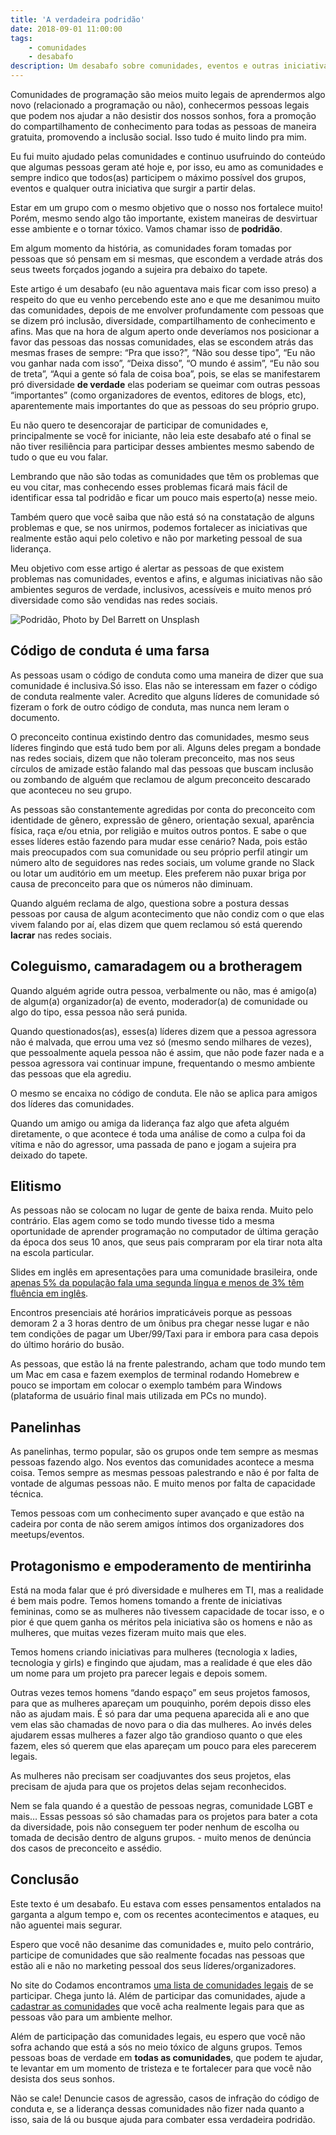 ```yaml
---
title: 'A verdadeira podridão'
date: 2018-09-01 11:00:00
tags:
    - comunidades
    - desabafo
description: Um desabafo sobre comunidades, eventos e outras iniciativas
---
```


Comunidades de programação são meios muito legais de aprendermos algo novo (relacionado a programação ou não), conhecermos pessoas legais que podem nos ajudar a não desistir dos nossos sonhos, fora a promoção do compartilhamento de conhecimento para todas as pessoas de maneira gratuita, promovendo a inclusão social. Isso tudo é muito lindo pra mim.

Eu fui muito ajudado pelas comunidades e continuo usufruindo do conteúdo que algumas pessoas geram até hoje e, por isso, eu amo as comunidades e sempre indico que todos(as) participem o máximo possível dos grupos, eventos e qualquer outra iniciativa que surgir a partir delas.

Estar em um grupo com o mesmo objetivo que o nosso nos fortalece muito! Porém, mesmo sendo algo tão importante, existem maneiras de desvirtuar esse ambiente e o tornar tóxico. Vamos chamar isso de **podridão**. <!--more-->

Em algum momento da história, as comunidades foram tomadas por pessoas que só pensam em si mesmas, que escondem a verdade atrás dos seus tweets forçados jogando a sujeira pra debaixo do tapete.

Este artigo é um desabafo (eu não aguentava mais ficar com isso preso) a respeito do que eu venho percebendo este ano e que me desanimou muito das comunidades, depois de me envolver profundamente com pessoas que se dizem pró inclusão, diversidade, compartilhamento de conhecimento e afins. Mas que na hora de algum aperto onde deveríamos nos posicionar a favor das pessoas das nossas comunidades, elas se escondem atrás das mesmas frases de sempre: “Pra que isso?”, “Não sou desse tipo”, “Eu não vou ganhar nada com isso”, “Deixa disso”, “O mundo é assim”, “Eu não sou de treta”, “Aqui a gente só fala de coisa boa”, pois, se elas se manifestarem pró diversidade **de verdade** elas poderiam se queimar com outras pessoas “importantes” (como organizadores de eventos, editores de blogs, etc), aparentemente mais importantes do que as pessoas do seu próprio grupo.

Eu não quero te desencorajar de participar de comunidades e, principalmente se você for iniciante, não leia este desabafo até o final se não tiver resiliência para participar desses ambientes mesmo sabendo de tudo o que eu vou falar.

Lembrando que não são todas as comunidades que têm os problemas que eu vou citar, mas conhecendo esses problemas ficará mais fácil de identificar essa tal podridão e ficar um pouco mais esperto(a) nesse meio.

Também quero que você saiba que não está só na constatação de alguns problemas e que, se nos unirmos, podemos fortalecer as iniciativas que realmente estão aqui pelo coletivo e não por marketing pessoal de sua liderança.

Meu objetivo com esse artigo é alertar as pessoas de que existem problemas nas comunidades, eventos e afins, e algumas iniciativas não são ambientes seguros de verdade, inclusivos, acessíveis e muito menos pró diversidade como são vendidas nas redes sociais.

![Podridão, Photo by Del Barrett on Unsplash](../../public/images/podridao.jpg)

## Código de conduta é uma farsa

As pessoas usam o código de conduta como uma maneira de dizer que sua comunidade é inclusiva.Só isso. Elas não se interessam em fazer o código de conduta realmente valer. Acredito que alguns líderes de comunidade só fizeram o fork de outro código de conduta, mas nunca nem leram o documento.

O preconceito continua existindo dentro das comunidades, mesmo seus líderes fingindo que está tudo bem por ali. Alguns deles pregam a bondade nas redes sociais, dizem que não toleram preconceito, mas nos seus círculos de amizade estão falando mal das pessoas que buscam inclusão ou zombando de alguém que reclamou de algum preconceito descarado que aconteceu no seu grupo.

As pessoas são constantemente agredidas por conta do preconceito com identidade de gênero, expressão de gênero, orientação sexual, aparência física, raça e/ou etnia, por religião e muitos outros pontos. E sabe o que esses líderes estão fazendo para mudar esse cenário? Nada, pois estão mais preocupados com sua comunidade ou seu próprio perfil atingir um número alto de seguidores nas redes sociais, um volume grande no Slack ou lotar um auditório em um meetup. Eles preferem não puxar briga por causa de preconceito para que os números não diminuam.

Quando alguém reclama de algo, questiona sobre a postura dessas pessoas por causa de algum acontecimento que não condiz com o que elas vivem falando por aí, elas dizem que quem reclamou só está querendo **lacrar** nas redes sociais.

## Coleguismo, camaradagem ou a brotheragem

Quando alguém agride outra pessoa, verbalmente ou não, mas é amigo(a) de algum(a) organizador(a) de evento, moderador(a) de comunidade ou algo do tipo, essa pessoa não será punida.

Quando questionados(as), esses(a) líderes dizem que a pessoa agressora não é malvada, que errou uma vez só (mesmo sendo milhares de vezes), que pessoalmente aquela pessoa não é assim, que não pode fazer nada e a pessoa agressora vai continuar impune, frequentando o mesmo ambiente das pessoas que ela agrediu.

O mesmo se encaixa no código de conduta. Ele não se aplica para amigos dos líderes das comunidades.

Quando um amigo ou amiga da liderança faz algo que afeta alguém diretamente, o que acontece é toda uma análise de como a culpa foi da vítima e não do agressor, uma passada de pano e jogam a sujeira pra deixado do tapete.

## Elitismo

As pessoas não se colocam no lugar de gente de baixa renda. Muito pelo contrário. Elas agem como se todo mundo tivesse tido a mesma oportunidade de aprender programação no computador de última geração da época dos seus 10 anos, que seus pais compraram por ela tirar nota alta na escola particular.

Slides em inglês em apresentações para uma comunidade brasileira, onde [apenas 5% da população fala uma segunda língua e menos de 3% têm fluência em inglês](https://exame.abril.com.br/carreira/por-que-ainda-nao-somos-fluentes-em-ingles/).

Encontros presenciais até horários impraticáveis porque as pessoas demoram 2 a 3 horas dentro de um ônibus pra chegar nesse lugar e não tem condições de pagar um Uber/99/Taxi para ir embora para casa depois do último horário do busão.

As pessoas, que estão lá na frente palestrando, acham que todo mundo tem um Mac em casa e fazem exemplos de terminal rodando Homebrew e pouco se importam em colocar o exemplo também para Windows (plataforma de usuário final mais utilizada em PCs no mundo).

## Panelinhas

As panelinhas, termo popular, são os grupos onde tem sempre as mesmas pessoas fazendo algo. Nos eventos das comunidades acontece a mesma coisa. Temos sempre as mesmas pessoas palestrando e não é por falta de vontade de algumas pessoas não. E muito menos por falta de capacidade técnica.

Temos pessoas com um conhecimento super avançado e que estão na cadeira por conta de não serem amigos íntimos dos organizadores dos meetups/eventos.

## Protagonismo e empoderamento de mentirinha

Está na moda falar que é pró diversidade e mulheres em TI, mas a realidade é bem mais podre. Temos homens tomando a frente de iniciativas femininas, como se as mulheres não tivessem capacidade de tocar isso, e o pior é que quem ganha os méritos pela iniciativa são os homens e não as mulheres, que muitas vezes fizeram muito mais que eles.

Temos homens criando iniciativas para mulheres (tecnologia x ladies, tecnologia y girls) e fingindo que ajudam, mas a realidade é que eles dão um nome para um projeto pra parecer legais e depois somem.

Outras vezes temos homens “dando espaço” em seus projetos famosos, para que as mulheres apareçam um pouquinho, porém depois disso eles não as ajudam mais. É só para dar uma pequena aparecida ali e ano que vem elas são chamadas de novo para o dia das mulheres. Ao invés deles ajudarem essas mulheres a fazer algo tão grandioso quanto o que eles fazem, eles só querem que elas apareçam um pouco para eles parecerem legais.

As mulheres não precisam ser coadjuvantes dos seus projetos, elas precisam de ajuda para que os projetos delas sejam reconhecidos.

Nem se fala quando é a questão de pessoas negras, comunidade LGBT e mais… Essas pessoas só são chamadas para os projetos para bater a cota da diversidade, pois não conseguem ter poder nenhum de escolha ou tomada de decisão dentro de alguns grupos. - muito menos de denúncia dos casos de preconceito e assédio.

## Conclusão

Este texto é um desabafo. Eu estava com esses pensamentos entalados na garganta a algum tempo e, com os recentes acontecimentos e ataques, eu não aguentei mais segurar.

Espero que você não desanime das comunidades e, muito pelo contrário, participe de comunidades que são realmente focadas nas pessoas que estão ali e não no marketing pessoal dos seus líderes/organizadores.

No site do Codamos encontramos [uma lista de comunidades legais](https://www.codamos.club/comunidades) de se participar. Chega junto lá. Além de participar das comunidades, ajude a [cadastrar as comunidades](https://www.codamos.club/meu-evento) que você acha realmente legais para que as pessoas vão para um ambiente melhor.

Além de participação das comunidades legais, eu espero que você não sofra achando que está a sós no meio tóxico de alguns grupos. Temos pessoas boas de verdade em **todas as comunidades**, que podem te ajudar, te levantar em um momento de tristeza e te fortalecer para que você não desista dos seus sonhos.

Não se cale! Denuncie casos de agressão, casos de infração do código de conduta e, se a liderança dessas comunidades não fizer nada quanto a isso, saia de lá ou busque ajuda para combater essa verdadeira podridão.
